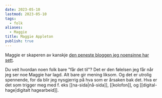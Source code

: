 ```yaml
---
date: 2023-05-10
lastmod: 2023-05-10
tags:
  - folk
aliases:
  - Maggie
title: Maggie Appleton
publish: true
---
```


Maggie er skaperen av kanskje [den peneste bloggen jeg noensinne har sett](https://maggieappleton.com/). 

Du veit hvordan noen folk bare "får det til"? Det er den følelsen jeg får når jeg ser noe Maggie har lagd. Alt bare gir mening liksom. Og det er utrolig spennende, for da blir jeg nysgjerrig på hva som er årsaken bak det. Hva er det som trigger meg med f. eks [[na-sida|nå-sida]], [[kolofon]], og [[digital-hage|digitalt hagearbeid]].
